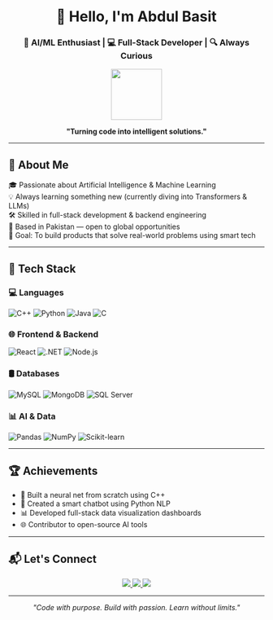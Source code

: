 <h1 align="center">👋 Hello, I'm Abdul Basit</h1>
<h3 align="center">🚀 AI/ML Enthusiast | 💻 Full-Stack Developer | 🔍 Always Curious</h3>

<p align="center">
  <img src="https://media.giphy.com/media/QssGEmpkyEOhBCb7e1/giphy.gif" width="100" />
</p>

<p align="center">
  <b>"Turning code into intelligent solutions."</b>
</p>

---

## 🧠 About Me

🎓 Passionate about Artificial Intelligence & Machine Learning  
💡 Always learning something new (currently diving into Transformers & LLMs)  
🛠 Skilled in full-stack development & backend engineering  
📍 Based in Pakistan — open to global opportunities  
🎯 Goal: To build products that solve real-world problems using smart tech

---

## 🧰 Tech Stack

### 💻 Languages
![C++](https://img.shields.io/badge/C++-00599C?style=flat-square&logo=c%2B%2B&logoColor=white)
![Python](https://img.shields.io/badge/Python-3776AB?style=flat-square&logo=python&logoColor=white)
![Java](https://img.shields.io/badge/Java-ED8B00?style=flat-square&logo=java&logoColor=white)
![C](https://img.shields.io/badge/C-333?style=flat-square&logo=c&logoColor=white)

### 🌐 Frontend & Backend
![React](https://img.shields.io/badge/React-20232A?style=flat-square&logo=react&logoColor=61DAFB)
![.NET](https://img.shields.io/badge/.NET-512BD4?style=flat-square&logo=dotnet&logoColor=white)
![Node.js](https://img.shields.io/badge/Node.js-339933?style=flat-square&logo=node.js&logoColor=white)

### 🛢 Databases
![MySQL](https://img.shields.io/badge/MySQL-4479A1?style=flat-square&logo=mysql&logoColor=white)
![MongoDB](https://img.shields.io/badge/MongoDB-4EA94B?style=flat-square&logo=mongodb&logoColor=white)
![SQL Server](https://img.shields.io/badge/SQL%20Server-CC2927?style=flat-square&logo=microsoft-sql-server&logoColor=white)

### 📊 AI & Data
![Pandas](https://img.shields.io/badge/Pandas-150458?style=flat-square&logo=pandas)
![NumPy](https://img.shields.io/badge/NumPy-013243?style=flat-square&logo=numpy)
![Scikit-learn](https://img.shields.io/badge/Scikit--Learn-F7931E?style=flat-square&logo=scikit-learn)

---



## 🏆 Achievements

- 🧠 Built a neural net from scratch using C++
- 💬 Created a smart chatbot using Python NLP
- 📊 Developed full-stack data visualization dashboards
- 🌐 Contributor to open-source AI tools

---

## 📬 Let's Connect

<p align="center">
  <a href="ab964269@gmail.com">
    <img src="https://img.shields.io/badge/Email-D14836?style=for-the-badge&logo=gmail&logoColor=white" />
  </a>
  <a href="https://linkedin.com/in/abdul-basit-khan-499730192">
    <img src="https://img.shields.io/badge/LinkedIn-0A66C2?style=for-the-badge&logo=linkedin&logoColor=white" />
  </a>
  <a href="https://github.com/abdulbasit0340">
    <img src="https://img.shields.io/badge/GitHub-181717?style=for-the-badge&logo=github&logoColor=white" />
  </a>
</p>

---

<p align="center"><i>"Code with purpose. Build with passion. Learn without limits."</i></p>
